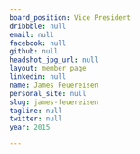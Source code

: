 ```yaml
---
board_position: Vice President
dribbble: null
email: null
facebook: null
github: null
headshot_jpg_url: null
layout: member_page
linkedin: null
name: James Feuereisen
personal_site: null
slug: james-feuereisen
tagline: null
twitter: null
year: 2015

---
```

